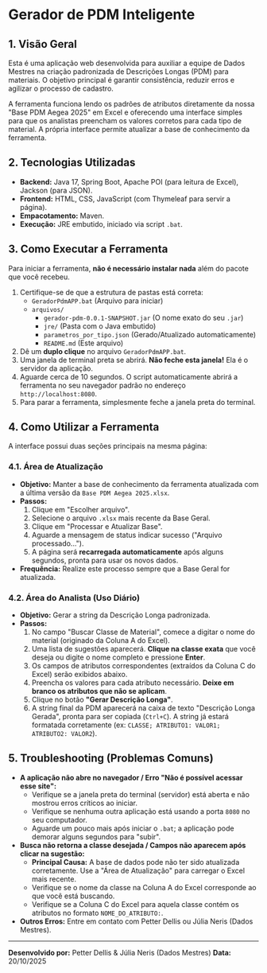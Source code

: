 # Gerador de PDM Inteligente

## 1. Visão Geral

Esta é uma aplicação web desenvolvida para auxiliar a equipe de Dados Mestres na criação padronizada de Descrições Longas (PDM) para materiais. O objetivo principal é garantir consistência, reduzir erros e agilizar o processo de cadastro.

A ferramenta funciona lendo os padrões de atributos diretamente da nossa "Base PDM Aegea 2025" em Excel e oferecendo uma interface simples para que os analistas preencham os valores corretos para cada tipo de material. A própria interface permite atualizar a base de conhecimento da ferramenta.


## 2. Tecnologias Utilizadas

* **Backend:** Java 17, Spring Boot, Apache POI (para leitura de Excel), Jackson (para JSON).
* **Frontend:** HTML, CSS, JavaScript (com Thymeleaf para servir a página).
* **Empacotamento:** Maven.
* **Execução:** JRE embutido, iniciado via script `.bat`.

## 3. Como Executar a Ferramenta

Para iniciar a ferramenta, **não é necessário instalar nada** além do pacote que você recebeu.

1.  Certifique-se de que a estrutura de pastas está correta:
    * `GeradorPdmAPP.bat` (Arquivo para iniciar)
    * `arquivos/`
        * `gerador-pdm-0.0.1-SNAPSHOT.jar` (O nome exato do seu `.jar`)
        * `jre/` (Pasta com o Java embutido)
        * `parametros_por_tipo.json` (Gerado/Atualizado automaticamente)
        * `README.md` (Este arquivo)
2.  Dê um **duplo clique** no arquivo `GeradorPdmAPP.bat`.
3.  Uma janela de terminal preta se abrirá. **Não feche esta janela!** Ela é o servidor da aplicação.
4.  Aguarde cerca de 10 segundos. O script automaticamente abrirá a ferramenta no seu navegador padrão no endereço `http://localhost:8080`.
5.  Para parar a ferramenta, simplesmente feche a janela preta do terminal.

## 4. Como Utilizar a Ferramenta

A interface possui duas seções principais na mesma página:

### 4.1. Área de Atualização 

* **Objetivo:** Manter a base de conhecimento da ferramenta atualizada com a última versão da `Base PDM Aegea 2025.xlsx`.
* **Passos:**
    1.  Clique em "Escolher arquivo".
    2.  Selecione o arquivo `.xlsx` mais recente da Base Geral.
    3.  Clique em "Processar e Atualizar Base".
    4.  Aguarde a mensagem de status indicar sucesso ("Arquivo processado...").
    5.  A página será **recarregada automaticamente** após alguns segundos, pronta para usar os novos dados.
* **Frequência:** Realize este processo sempre que a Base Geral for atualizada.

### 4.2. Área do Analista (Uso Diário)

* **Objetivo:** Gerar a string da Descrição Longa padronizada.
* **Passos:**
    1.  No campo "Buscar Classe de Material", comece a digitar o nome do material (originado da Coluna A do Excel).
    2.  Uma lista de sugestões aparecerá. **Clique na classe exata** que você deseja ou digite o nome completo e pressione **Enter**.
    3.  Os campos de atributos correspondentes (extraídos da Coluna C do Excel) serão exibidos abaixo.
    4.  Preencha os valores para cada atributo necessário. **Deixe em branco os atributos que não se aplicam**.
    5.  Clique no botão **"Gerar Descrição Longa"**.
    6.  A string final da PDM aparecerá na caixa de texto "Descrição Longa Gerada", pronta para ser copiada (`Ctrl+C`). A string já estará formatada corretamente (ex: `CLASSE; ATRIBUTO1: VALOR1; ATRIBUTO2: VALOR2`).

## 5. Troubleshooting (Problemas Comuns)

* **A aplicação não abre no navegador / Erro "Não é possível acessar esse site":**
    * Verifique se a janela preta do terminal (servidor) está aberta e não mostrou erros críticos ao iniciar.
    * Verifique se nenhuma outra aplicação está usando a porta `8080` no seu computador.
    * Aguarde um pouco mais após iniciar o `.bat`; a aplicação pode demorar alguns segundos para "subir".
* **Busca não retorna a classe desejada / Campos não aparecem após clicar na sugestão:**
    * **Principal Causa:** A base de dados pode não ter sido atualizada corretamente. Use a "Área de Atualização" para carregar o Excel mais recente.
    * Verifique se o nome da classe na Coluna A do Excel corresponde ao que você está buscando.
    * Verifique se a Coluna C do Excel para aquela classe contém os atributos no formato `NOME_DO_ATRIBUTO:`.
* **Outros Erros:** Entre em contato com Petter Dellis ou Júlia Neris (Dados Mestres).

---

**Desenvolvido por:** Petter Dellis & Júlia Neris (Dados Mestres)
**Data:** 20/10/2025

